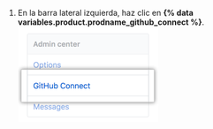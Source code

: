 1. En la barra lateral izquierda, haz clic en **{% data variables.product.prodname_github_connect %}**. ![Pestaña GitHub Connect en la barra lateral de parámetros de la cuenta de empresa](/assets/images/enterprise/business-accounts/settings-github-connect-tab.png)
